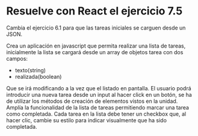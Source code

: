 # Resuelve con React el ejercicio 7.5

Cambia el ejercicio 6.1 para que las tareas iniciales se carguen desde un JSON.

Crea un aplicación en javascript que permita realizar una lista de tareas, inicialmente la lista se cargará desde un array de objetos tarea con dos campos: 
- texto(string) 
- realizada(boolean) 

Que se irá modificando a la vez que el listado en pantalla. El usuario podrá introducir una nueva tarea desde un input al hacer click en un botón, se ha de utilizar los métodos de creación de elementos vistos en la unidad. Amplía la funcionalidad de la lista de tareas permitiendo marcar una tarea como completada. Cada tarea en la lista debe tener un checkbox que, al hacer clic, cambie su estilo para indicar visualmente que ha sido completada.
